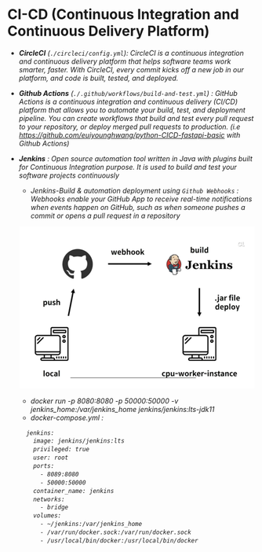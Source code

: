 
# CI-CD (Continuous Integration and Continuous Delivery Platform)

- <i>__CircleCI__ (`./circleci/config.yml`): CircleCI is a continuous integration and continuous delivery platform that helps software teams work smarter, faster. With CircleCI, every commit kicks off a new job in our platform, and code is built, tested, and deployed. 
- __Github Actions__ (`./.github/workflows/build-and-test.yml`) : GitHub Actions is a continuous integration and continuous delivery (CI/CD) platform that allows you to automate your build, test, and deployment pipeline. You can create workflows that build and test every pull request to your repository, or deploy merged pull requests to production. (i.e <i>https://github.com/euiyounghwang/python-CICD-fastapi-basic</i> with Github Actions)
- __Jenkins__ : Open source automation tool written in Java with plugins built for Continuous Integration purpose. It is used to build and test your software projects continuously
    - Jenkins-Build & automation deployment using `Github Webhooks` : Webhooks enable your GitHub App to receive real-time notifications when events happen on GitHub, such as when someone pushes a commit or opens a pull request in a repository
    
    ![Alt text](../screenshot/Github-Webhook-Jenkins.png)
    
    - docker run -p 8080:8080 -p 50000:50000 -v jenkins_home:/var/jenkins_home jenkins/jenkins:lts-jdk11
    - docker-compose.yml :
    ```bash
      jenkins:
        image: jenkins/jenkins:lts
        privileged: true
        user: root
        ports:
          - 8089:8080
          - 50000:50000
        container_name: jenkins
        networks:
          - bridge
        volumes:
          - ~/jenkins:/var/jenkins_home
          - /var/run/docker.sock:/var/run/docker.sock
          - /usr/local/bin/docker:/usr/local/bin/docker
    ```